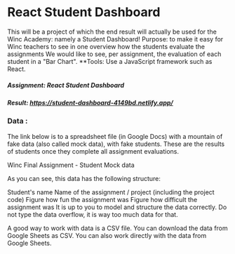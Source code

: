 # React Student Dashboard
This will be a project of which the end result will actually be used for the Winc Academy: namely a Student Dashboard!
Purpose: to make it easy for Winc teachers to see in one overview how the students evaluate the assignments
We would like to see, per assignment, the evaluation of each student in a "Bar Chart".
**Tools: Use a JavaScript framework such as React.

##### Assignment:  React Student Dashboard
##### Result: https://student-dashboard-4149bd.netlify.app/



### Data :
The link below is to a spreadsheet file (in Google Docs) with a mountain of fake data (also called mock data), with fake students. These are the results of students once they complete all assignment evaluations.

Winc Final Assignment - Student Mock data

As you can see, this data has the following structure:

Student's name
Name of the assignment / project (including the project code)
Figure how fun the assignment was
Figure how difficult the assignment was
It is up to you to model and structure the data correctly. Do not type the data overflow, it is way too much data for that.

A good way to work with data is a CSV file. You can download the data from Google Sheets as CSV. You can also work directly with the data from Google Sheets.
